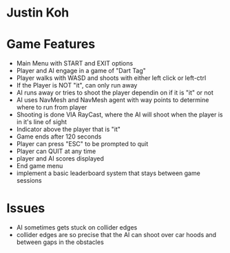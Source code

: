 # Justin Koh

# Game Features
- Main Menu with START and EXIT options
- Player and AI engage in a game of "Dart Tag"
- Player walks with WASD and shoots with either left click or left-ctrl
- If the Player is NOT "it", can only run away
- AI runs away or tries to shoot the player dependin on if it is "it" or not
- AI uses NavMesh and NavMesh agent with way points to determine where to run from player
- Shooting is done VIA RayCast, where the AI will shoot when the player is in it's line of sight
- Indicator above the player that is "it"
- Game ends after 120 seconds
- Player can press "ESC" to be prompted to quit
- Player can QUIT at any time
- player and AI scores displayed
- End game menu
- implement a basic leaderboard system that stays between game sessions

# Issues
- AI sometimes gets stuck on collider edges
- collider edges are so precise that the AI can shoot over car hoods and between gaps in the obstacles